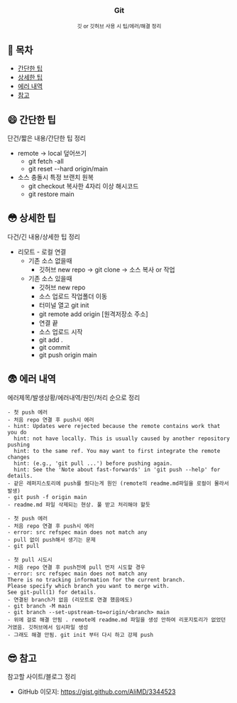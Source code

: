 <br />
<div align="center">
  <h3>Git</h3>
  <small>깃 or 깃허브 사용 시 팁/에러/해결 정리</small>
</div>

## 📝 목차

- [간단한 팁](#-간단한-팁)
- [상세한 팁](#-상세한-팁)
- [에러 내역](#-에러-내역)
- [참고](#-참고)

## 😄 간단한 팁

단건/짧은 내용/간단한 팁 정리

- remote -> local 덮어쓰기
  - git fetch -all
  - git reset --hard origin/main
- 소스 충돌시 특정 브랜치 원복
  - git checkout 복사한 4자리 이상 해시코드
  - git restore main

## 😳 상세한 팁

다건/긴 내용/상세한 팁 정리

- 리모트 - 로컬 연결
  - 기존 소스 없을때
    - 깃허브 new repo -> git clone -> 소스 복사 or 작업
  - 기존 소스 있을때
    - 깃허브 new repo
    - 소스 업로드 작업폴더 이동
    - 터미널 열고 git init
    - git remote add origin [원격저장소 주소]
    - 연결 끝
    - 소스 업로드 시작
    - git add .
    - git commit
    - git push origin main

## 😨 에러 내역

에러제목/발생상황/에러내역/원인/처리 순으로 정리

```
- 첫 push 에러
- 처음 repo 연결 후 push시 에러
- hint: Updates were rejected because the remote contains work that you do
  hint: not have locally. This is usually caused by another repository pushing
  hint: to the same ref. You may want to first integrate the remote changes
  hint: (e.g., 'git pull ...') before pushing again.
  hint: See the 'Note about fast-forwards' in 'git push --help' for details.
- 같은 레퍼지스토리에 push를 줬다는게 원인 (remote의 readme.md파일을 로컬이 몰라서 발생)
- git push -f origin main
- readme.md 파일 삭제되는 현상. 풀 받고 처리해야 할듯
```

```
- 첫 push 에러
- 처음 repo 연결 후 push시 에러
- error: src refspec main does not match any
- pull 없이 push해서 생기는 문제
- git pull
```

```
- 첫 pull 시도시
- 처음 repo 연결 후 push전에 pull 먼저 시도할 경우
- error: src refspec main does not match any
There is no tracking information for the current branch.
Please specify which branch you want to merge with.
See git-pull(1) for details.
- 연결된 branch가 없음 (리모트로 연결 했음에도)
- git branch -M main
- git branch --set-upstream-to=origin/<branch> main
- 위에 걸로 해결 안됨 . remote에 readme.md 파일을 생성 안하여 리포지토리가 없었던 거였음. 깃허브에서 임시파일 생성
- 그래도 해결 안됨. git init 부터 다시 하고 강제 push
```

## 😎 참고

참고할 사이트/블로그 정리

- GitHub 이모지: https://gist.github.com/AliMD/3344523
